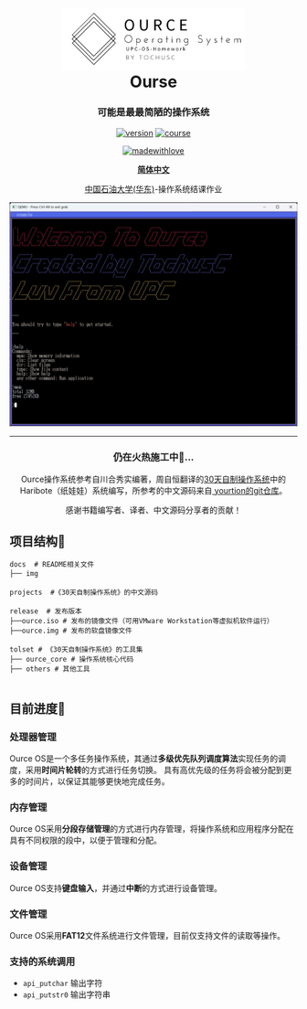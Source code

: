 <div align="center">

<img src="docs/img/logo.png" style="margin-bottom: 0; height: 64%; width: 64%;">

<h1 style="margin-top: 0"> Ourse </h1>

### 可能是最最简陋的操作系统

[![version](https://img.shields.io/badge/Version-0.0.1-blue)](https://github.com/TochusC/ai-assistant-teaching-website)
[![course](https://img.shields.io/badge/UPC-OperatingSystem-blue)](https://github.com/TochusC/ai-assistant-teaching-website)

[![madewithlove](https://img.shields.io/badge/made_with-%E2%9D%A4-red?style=for-the-badge&labelColor=orange)](https://github.com/TochusC/ai-assistant-teaching-website)


[**简体中文**](./README.md) 


[中国石油大学(华东)](https://upc.edu.cn/)-操作系统结课作业

</div>


![img.png](docs/img/001.png)

---
<div align="center">

### 仍在火热施工中🔨...


Ource操作系统参考自川合秀实编著，周自恒翻译的[30天自制操作系统](https://viterbi-web.usc.edu/~yudewei/main/sources/books/30%E5%A4%A9%E8%87%AA%E5%88%B6%E6%93%8D%E4%BD%9C%E7%B3%BB%E7%BB%9F/)中的Haribote（纸娃娃）系统编写，所参考的中文源码来自[
yourtion的git仓库](https://github.com/yourtion/30dayMakeOS)。

感谢书籍编写者、译者、中文源码分享者的贡献！

</div>

## 项目结构📁
```angular2html
docs  # README相关文件
├── img 

projects  #《30天自制操作系统》的中文源码

release  # 发布版本
├──ource.iso # 发布的镜像文件（可用VMware Workstation等虚拟机软件运行）
├──ource.img # 发布的软盘镜像文件

tolset # 《30天自制操作系统》的工具集
├── ource_core # 操作系统核心代码
├── others # 其他工具


```


## 目前进度🚀


### 处理器管理

Ource OS是一个多任务操作系统，其通过**多级优先队列调度算法**实现任务的调度，采用**时间片轮转**的方式进行任务切换。
具有高优先级的任务将会被分配到更多的时间片，以保证其能够更快地完成任务。

### 内存管理

Ource OS采用**分段存储管理**的方式进行内存管理，将操作系统和应用程序分配在具有不同权限的段中，以便于管理和分配。

### 设备管理
Ource OS支持**键盘输入**，并通过**中断**的方式进行设备管理。

### 文件管理
Ource OS采用**FAT12**文件系统进行文件管理，目前仅支持文件的读取等操作。

### 支持的系统调用
- `api_putchar` 输出字符
- `api_putstr0` 输出字符串
